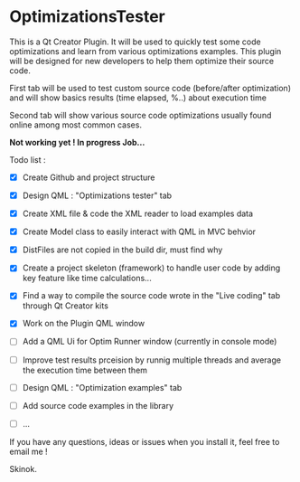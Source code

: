 # OptimizationsTester

This is a Qt Creator Plugin. It will be used to quickly test some code optimizations and learn from various optimizations examples.
This plugin will be designed for new developers to help them optimize their source code.

First tab will be used to test custom source code (before/after optimization) and will show basics results (time elapsed, %..) about execution time

Second tab will show various source code optimizations usually found online among most common cases.

**Not working yet ! In progress Job...**

Todo list : 
- [X] Create Github and project structure
- [X] Design QML : "Optimizations tester" tab
- [X] Create XML file & code the XML reader to load examples data
- [X] Create Model class to easily interact with QML in MVC behvior
- [X] DistFiles are not copied in the build dir, must find why
- [X] Create a project skeleton (framework) to handle user code by adding key feature like time calculations...
- [X] Find a way to compile the source code wrote in the "Live coding" tab through Qt Creator kits
- [X] Work on the Plugin QML window
- [ ] Add a QML Ui for Optim Runner window (currently in console mode)
- [ ] Improve test results prceision by runnig multiple threads and average the execution time between them
- [ ] Design QML : "Optimization examples" tab
- [ ] Add source code examples in the library
- [ ] ...



If you have any questions, ideas or issues when you install it, feel free to email me !

Skinok.
